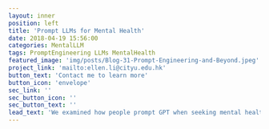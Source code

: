 ```yaml
---
layout: inner
position: left
title: 'Prompt LLMs for Mental Health'
date: 2018-04-19 15:56:00
categories: MentalLLM
tags: PromptEngineering LLMs MentalHealth
featured_image: 'img/posts/Blog-31-Prompt-Engineering-and-Beyond.jpeg'
project_link: 'mailto:ellen.li@cityu.edu.hk'
button_text: 'Contact me to learn more'
button_icon: 'envelope'
sec_link: ''
sec_button_icon: ''
sec_button_text: ''
lead_text: 'We examined how people prompt GPT when seeking mental health support, with detailed analysis of their prompting strategies.'
---
```


